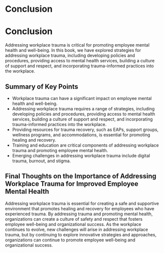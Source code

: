 # Conclusion

Conclusion
==========

Addressing workplace trauma is critical for promoting employee mental health and well-being. In this book, we have explored strategies for addressing workplace trauma, including developing policies and procedures, providing access to mental health services, building a culture of support and respect, and incorporating trauma-informed practices into the workplace.

Summary of Key Points
---------------------

* Workplace trauma can have a significant impact on employee mental health and well-being.
* Addressing workplace trauma requires a range of strategies, including developing policies and procedures, providing access to mental health services, building a culture of support and respect, and incorporating trauma-informed practices into the workplace.
* Providing resources for trauma recovery, such as EAPs, support groups, wellness programs, and accommodations, is essential for promoting healing and recovery.
* Training and education are critical components of addressing workplace trauma and promoting employee mental health.
* Emerging challenges in addressing workplace trauma include digital trauma, burnout, and stigma.

Final Thoughts on the Importance of Addressing Workplace Trauma for Improved Employee Mental Health
---------------------------------------------------------------------------------------------------

Addressing workplace trauma is essential for creating a safe and supportive environment that promotes healing and recovery for employees who have experienced trauma. By addressing trauma and promoting mental health, organizations can create a culture of safety and respect that fosters employee well-being and organizational success. As the workplace continues to evolve, new challenges will arise in addressing workplace trauma, but by continuing to explore innovative strategies and approaches, organizations can continue to promote employee well-being and organizational success.
